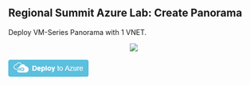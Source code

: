 ## Regional Summit Azure Lab: Create Panorama

Deploy VM-Series Panorama with 1 VNET.



<p align="center">
<img src="https://spring.paloaltonetworks.com/tostern/RegionalTrainings2020/blob/master/Images/transit_2spokes_2fw_3nic_intlb_extlb.png">
</p>

[<img src="https://github.com/PaloAltoNetworks/RegionalTrainings2021/blob/main/Images/deploybutton.png"/>](https://portal.azure.com/#create/Microsoft.Template/uri/https%3A%2F%2Fraw.githubusercontent.com%2FPaloAltoNetworks%2FRegionalTrainings2021%2Fmain%2FAzure_Lab%2Fpanorama.json)
<!-- [<img src="https://spring.paloaltonetworks.com/tostern/RegionalTrainings2020/blob/master/Images//deploybutton.png"/>](https://portal.azure.com/#create/Microsoft.Template/uri/https%3A%2F%2Fraw.spring.paloaltonetworks.com%2Ftostern%2FRegionalTrainings2020%2Fmaster%2FAzure_Lab%2FazureDeploy.json) -->


